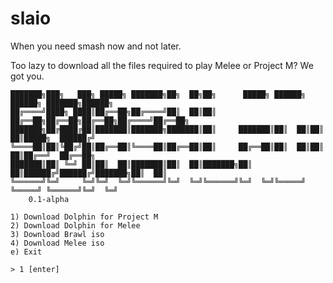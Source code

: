 # slaio
When you need smash now and not later.

Too lazy to download all the files required to play Melee or Project M? We got you.
```
███████╗███╗   ███╗ █████╗ ███████╗██╗  ██╗██╗      █████╗ ██████╗ ██████╗ ███████╗██████╗ 
██╔════╝████╗ ████║██╔══██╗██╔════╝██║  ██║██║     ██╔══██╗██╔══██╗██╔══██╗██╔════╝██╔══██╗
███████╗██╔████╔██║███████║███████╗███████║██║     ███████║██║  ██║██║  ██║█████╗  ██████╔╝
╚════██║██║╚██╔╝██║██╔══██║╚════██║██╔══██║██║     ██╔══██║██║  ██║██║  ██║██╔══╝  ██╔══██╗
███████║██║ ╚═╝ ██║██║  ██║███████║██║  ██║███████╗██║  ██║██████╔╝██████╔╝███████╗██║  ██║
╚══════╝╚═╝     ╚═╝╚═╝  ╚═╝╚══════╝╚═╝  ╚═╝╚══════╝╚═╝  ╚═╝╚═════╝ ╚═════╝ ╚══════╝╚═╝  ╚═╝
	0.1-alpha

1) Download Dolphin for Project M
2) Download Dolphin for Melee
3) Download Brawl iso
4) Download Melee iso
e) Exit

> 1 [enter]
```
